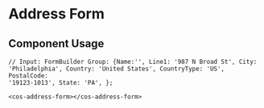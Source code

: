 # Address Form

## Component Usage

```angular
// Input: FormBuilder Group: {Name:'', Line1: '987 N Broad St', City:
'Philadelphia', Country: 'United States', CountryType: 'US', PostalCode:
'19123-1013', State: 'PA', };

<cos-address-form></cos-address-form>
```
